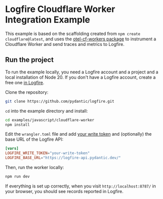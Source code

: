 # Logfire Cloudflare Worker Integration Example

This example is based on the scaffolding created from `npm create cloudflare@latest`, and uses the [otel-cf-workers package](https://github.com/evanderkoogh/otel-cf-workers) to instrument a Cloudflare Worker and send traces and metrics to Logfire.

## Run the project

To run the example locally, you need a Logfire account and a project and a local installation of Node 20. If you don't have a Logfire account, create a free one [in Logfire](https://logfire.pydantic.dev/).

Clone the repository:

```bash
git clone https://github.com/pydantic/logfire.git
```

`cd` into the example directory and install:

```bash
cd examples/javascript/cloudflare-worker
npm install
```

Edit the `wrangler.toml` file and add [your write token](https://logfire.pydantic.dev/docs/guides/advanced/creating-write-tokens/) and (optionally) the base URL of the Logfire API:

```toml
[vars]
LOGFIRE_WRITE_TOKEN="your-write-token"
LOGFIRE_BASE_URL="https://logfire-api.pydantic.dev/"
```

Then, run the worker locally:

```bash
npm run dev
```

If everything is set up correctly, when you visit `http://localhost:8787/` in your browser, you should see records reported in Logfire.
